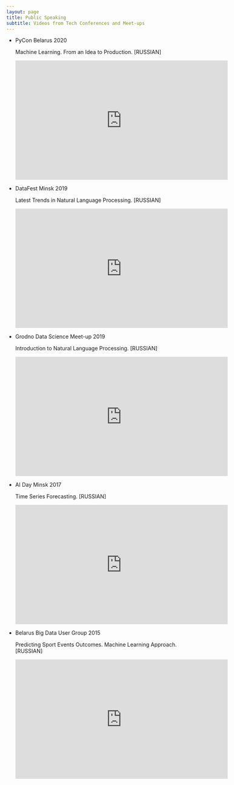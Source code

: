 ```yaml
---
layout: page
title: Public Speaking
subtitle: Videos from Tech Conferences and Meet-ups
---
```


- PyCon Belarus 2020
  

  Machine Learning. From an Idea to Production. [RUSSIAN]
  
  <div id="html1">
  <iframe width="560" height="315" src="https://www.youtube.com/embed/c4aob-f0lGk"
  frameborder="0"
  allow="accelerometer; autoplay; encrypted-media; gyroscope; picture-in-picture"
  allowfullscreen>
  </iframe>
  </div>
  
- DataFest Minsk 2019
  

  Latest Trends in Natural Language Processing. [RUSSIAN]
  
  <div id="html2">
  <iframe width="560" height="315" src="https://www.youtube.com/embed/7T421QejHUM"
  frameborder="0"
  allow="accelerometer; autoplay; encrypted-media; gyroscope; picture-in-picture"
  allowfullscreen>
  </iframe>
  </div>

- Grodno Data Science Meet-up 2019
  

  Introduction to Natural Language Processing. [RUSSIAN]
  
  <div id="html2">
  <iframe width="560" height="315" src="https://www.youtube.com/embed/mCXL8Vh7C5k"
  frameborder="0"
  allow="accelerometer; autoplay; encrypted-media; gyroscope; picture-in-picture"
  allowfullscreen>
  </iframe>
  </div>

- AI Day Minsk 2017 
  
  Time Series Forecasting. [RUSSIAN]


  <div id="html2">
  <iframe width="560" height="315" src="https://www.youtube.com/embed/u5P-zpAF07k"
  frameborder="0"
  allow="accelerometer; autoplay; encrypted-media; gyroscope; picture-in-picture"
  allowfullscreen>
  </iframe>
  </div>

- Belarus Big Data User Group 2015
  

  Predicting Sport Events Outcomes. Machine Learning Approach. [RUSSIAN]
  
  <div id="html2">
  <iframe width="560" height="315" src="https://www.youtube.com/embed/YJPNb0ocDW0"
  frameborder="0"
  allow="accelerometer; autoplay; encrypted-media; gyroscope; picture-in-picture"
  allowfullscreen>
  </iframe>
  </div>

